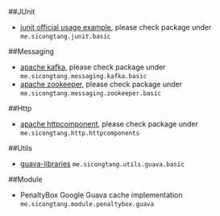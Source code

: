 ##JUnit
* [junit official usage example](http://junit.org/), please check package under `me.sicongtang.junit.basic`

##Messaging
* [apache kafka](http://kafka.apache.org/documentation.html), please check package under `me.sicongtang.messaging.kafka.basic`
* [apache zookeeper](https://zookeeper.apache.org/doc/r3.1.2/javaExample.html), please check package under `me.sicongtang.messaging.zookeeper.basic`

##Http
* [apache httpcomponent](https://hc.apache.org/index.html), please check package under `me.sicongtang.http.httpcomponents`

##Utils
* [guava-libraries](https://code.google.com/p/guava-libraries/wiki/GuavaExplained?tm=6) `me.sicongtang.utils.guava.basic`

##Module
* PenaltyBox Google Guava cache implementation `me.sicongtang.module.penaltybox.guava`

